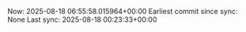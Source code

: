 Now: 2025-08-18 06:55:58.015964+00:00 Earliest commit since sync: None Last sync: 2025-08-18 00:23:33+00:00
